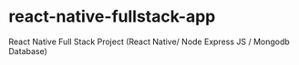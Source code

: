 # react-native-fullstack-app
React Native Full Stack Project (React Native/ Node Express JS / Mongodb Database)
